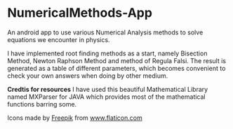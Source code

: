 # NumericalMethods-App
An android app to use various Numerical Analysis methods to solve equations we encounter in physics.

I have implemented root finding methods as a start, namely Bisection Method, Newton Raphson Method and method of Regula Falsi.
The result is generated as a table of different parameters, which becomes convenient to check your own answers when doing by other medium.


****Credtis for resources****
I have used this beautiful Mathematical Library named MXParser for JAVA which provides most of the mathematical functions barring some. 
<div>Icons made by <a href="https://www.freepik.com" title="Freepik">Freepik</a> from <a href="https://www.flaticon.com/" title="Flaticon">www.flaticon.com</a></div>
